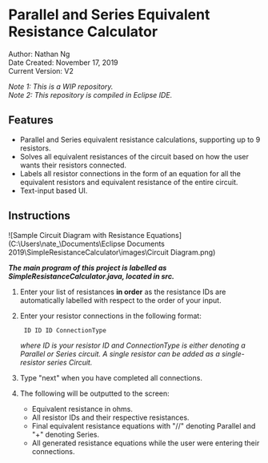 # Parallel and Series Equivalent Resistance Calculator

Author: Nathan Ng\
Date Created: November 17, 2019\
Current Version: V2

*Note 1: This is a WIP repository.*\
*Note 2: This repository is compiled in Eclipse IDE.*

## Features

* Parallel and Series equivalent resistance calculations, supporting up to 9 resistors.
* Solves all equivalent resistances of the circuit based on how the user wants their resistors connected.
* Labels all resistor connections in the form of an equation for all the equivalent resistors and equivalent resistance of the entire circuit.
* Text-input based UI.


## Instructions

![Sample Circuit Diagram with Resistance Equations](C:\Users\nate_\Documents\Eclipse Documents 2019\SimpleResistanceCalculator\images\Circuit Diagram.png)


**_The main program of this project is labelled as SimpleResistanceCalculator.java, located in src._**
1. Enter your list of resistances **in order** as the resistance IDs are automatically labelled with respect to the order of your input.
2. Enter your resistor connections in the following format:

		ID ID ID ConnectionType

  	*where ID is your resistor ID and ConnectionType is either denoting a Parallel or Series circuit. A single resistor can be added as a single-resistor series Circuit.*

3. Type "next" when you have completed all connections.
4. The following will be outputted to the screen:
	* Equivalent resistance in ohms.
	* All resistor IDs and their respective resistances.
	* Final equivalent resistance equations with "//" denoting Parallel and "+" denoting Series.
	* All generated resistance equations while the user were entering their connections.
